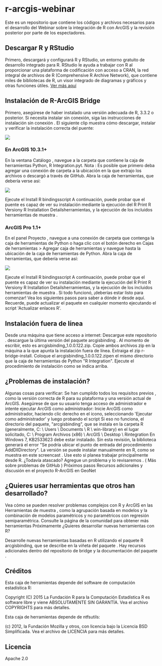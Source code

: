 # r-arcgis-webinar
Este es un repositorio que contiene los códigos y archivos necesarios para el desarrollo del Webinar sobre la integración de R con ArcGIS y la revisión posterior por parte de los espectadores.

## Descargar R y RStudio
Primero, descargará y configurará R y RStudio, un entorno gratuito de desarrollo integrado para R. RStudio le ayuda a trabajar con R al proporcionar una plataforma de codificación con acceso a CRAN, la red integral de archivos de R (Comprehensive R Archive Network), que contiene miles de bibliotecas de R, un visor integrado de diagramas y gráficos y otras funciones útiles. [Ver más aquí](https://r-arcgis.github.io/)

## Instalación de R-ArcGIS Bridge
Primero, asegúrese de haber instalado una versión adecuada de R, 3.3.2 o posterior.
Si necesita instalar sin conexión, siga las instrucciones de instalación sin conexión .
El siguiente clip muestra cómo descargar, instalar y verificar la instalación correcta del puente:

![](https://github.com/R-ArcGIS/r-bridge-install/blob/master/img/r-install-from-pyt.gif)

### En ArcGIS 10.3.1+
En la ventana Catálogo , navegue a la carpeta que contiene la caja de herramientas Python, R Integration.pyt. Nota : Es posible que primero deba agregar una conexión de carpeta a la ubicación en la que extrajo los archivos o descargó a través de GitHub.
Abra la caja de herramientas, que debería verse así:

![](https://github.com/R-ArcGIS/r-bridge-install/blob/master/img/r-bridge-install-pro.png)


Ejecute el Install R bindingsscript A continuación, puede probar que el puente es capaz de ver su instalación mediante la ejecución del R Print R Versiony R Installation Detailsherramientas, y la ejecución de los incluidos herramientas de muestra .

### ArcGIS Pro 1.1+

En el panel Proyecto , navegue a una conexión de carpeta que contenga la caja de herramientas de Python o haga clic con el botón derecho en Cajas de herramientas > Agregar caja de herramientas y navegue hasta la ubicación de la caja de herramientas de Python.
Abra la caja de herramientas, que debería verse así:

![](https://github.com/R-ArcGIS/r-bridge-install/blob/master/img/r-bridge-install-pro.png)

Ejecute el Install R bindingsscript A continuación, puede probar que el puente es capaz de ver su instalación mediante la ejecución del R Print R Versiony R Installation Detailsherramientas, y la ejecución de los incluidos herramientas de muestra .
Si todo funcionó, ¡deberías estar listo para comenzar! Vea los siguientes pasos para saber a dónde ir desde aquí. Recuerde, puede actualizar el paquete en cualquier momento ejecutando el script 'Actualizar enlaces R'.

## Instalación fuera de línea
Desde una máquina que tiene acceso a internet:
Descargue este repositorio .
descargue la última versión del paquete arcgisbinding . Al momento de escribir, esto es arcgisbinding_1.0.0.122.zip.
Copie ambos archivos zip en la máquina a la que apunta la instalación fuera de línea. Extraiga el zip r-bridge-install. Coloque el arcgisbinding_1.0.0.122.zipen el mismo directorio que la caja de herramientas de Python "R Integration".
Ejecute el procedimiento de instalación como se indica arriba.

## ¿Problemas de instalación?

Algunas cosas para verificar:
Se han cumplido todos los requisitos previos , como la versión correcta de R para su plataforma y una versión actual de ArcGIS.
Asegúrese de que su usuario tenga acceso de administrador e intente ejecutar ArcGIS como administrador:
Inicie ArcGIS como administrador, haciendo clic derecho en el icono, seleccionando 'Ejecutar como administrador' y luego probando el script
Si eso no funciona, el directorio del paquete, "arcgisbinding", que se instala en la carpeta R (generalmente, C: \ Users <username> \ Documents \ R \ win-library) en el lugar solicitado, C: \ Program Archivos (x86) \ ArcGIS \ Desktop \ Rintegration
En Windows 7, KB2533623 debe estar instalado. Sin esta revisión, la biblioteca generará el error "Se podría ubicar el punto de entrada del procedimiento AddDllDirectory".
La versión se puede instalar manualmente en R, como se muestra en este screencast . Use esto si planea trabajar principalmente desde R.
¿Todavía atascado? Agregue un problema y lo revisaremos . ( Más sobre problemas de GitHub )
Próximos pasos
Recursos adicionales y discusión en el proyecto R-ArcGIS en GeoNet

## ¿Quieres usar herramientas que otros han desarrollado?

Vea cómo se pueden resolver problemas complejos con R y ArcGIS en las Herramientas de muestra , como la agrupación basada en modelos y la combinación de modelos paramétricos y no paramétricos con regresión semiparamétrica.
Consulte la página de la comunidad para obtener más herramientas Próximamente
¿Quieres desarrollar nuevas herramientas con R?

Desarrolle nuevas herramientas basadas en R utilizando el paquete R arcgisbinding, que se describe en la viñeta del paquete . Hay recursos adicionales dentro del repositorio de bridge y la documentación del paquete .

## Créditos
Esta caja de herramientas depende del software de computación estadística R:

Copyright (C) 2015 La Fundación R para la Computación Estadística R es software libre y viene ABSOLUTAMENTE SIN GARANTÍA. Vea el archivo COPYRIGHTS para más detalles.

Esta caja de herramientas depende de ntfsutils:

(c) 2012, la Fundación Mozilla y otros, con licencia bajo la Licencia BSD Simplificada. Vea el archivo de LICENCIA para más detalles.

## Licencia
Apache 2.0
